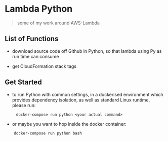 # Lambda Python

> some of my work around AWS-Lambda

## List of Functions

- download source code off Github in Python, so that lambda using Py as run time
can consume

- get CloudFormation stack tags

## Get Started

- to run Python with common settings, in a dockerised environment which
provides dependency isolation, as well as standard Linux runtime, please run:

```
     docker-compose run python <your actual command>
```

- or maybe you want to hop inside the docker container:
```
    docker-compose run python bash
```